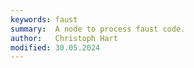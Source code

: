 ```yaml
---
keywords: faust
summary:  A node to process faust code.
author:   Christoph Hart
modified: 30.05.2024
---
```

  